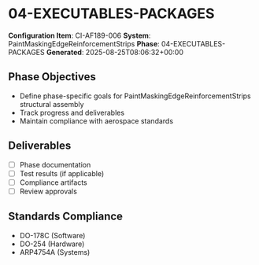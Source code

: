 # 04-EXECUTABLES-PACKAGES

**Configuration Item**: CI-AF189-006
**System**: PaintMaskingEdgeReinforcementStrips
**Phase**: 04-EXECUTABLES-PACKAGES
**Generated**: 2025-08-25T08:06:32+00:00

## Phase Objectives
- Define phase-specific goals for PaintMaskingEdgeReinforcementStrips structural assembly
- Track progress and deliverables
- Maintain compliance with aerospace standards

## Deliverables
- [ ] Phase documentation
- [ ] Test results (if applicable)
- [ ] Compliance artifacts
- [ ] Review approvals

## Standards Compliance
- DO-178C (Software)
- DO-254 (Hardware)
- ARP4754A (Systems)

